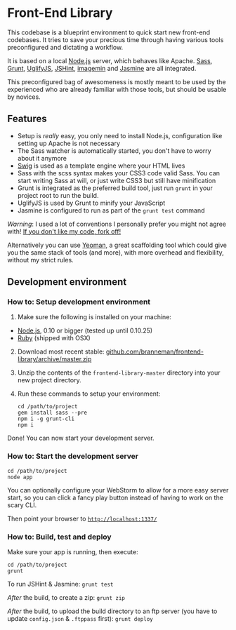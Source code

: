 # Front-End Library
This codebase is a blueprint environment to quick start new front-end codebases. It tries to save your precious time
through having various tools preconfigured and dictating a workflow.

It is based on a local [Node.js](http://nodejs.org/) server, which behaves like Apache. [Sass](http://sass-lang.com/),
[Grunt](http://gruntjs.com/), [UglifyJS](http://github.com/mishoo/UglifyJS), [JSHint](http://www.jshint.com/),
[imagemin](https://github.com/gruntjs/grunt-contrib-imagemin) and [Jasmine](http://pivotal.github.io/jasmine/) are all
integrated.

This preconfigured bag of awesomeness is mostly meant to be used by the experienced who are already familiar with those
tools, but should be usable by novices.

## Features
- Setup is *really* easy, you only need to install Node.js, configuration like setting up Apache is not necessary
- The Sass watcher is automatically started, you don't have to worry about it anymore
- [Swig](http://paularmstrong.github.io/swig/) is used as a template engine where your HTML lives
- Sass with the scss syntax makes your CSS3 code valid Sass. You can start writing Sass at will, or just write CSS3 but
still have minification
- Grunt is integrated as the preferred build tool, just run `grunt` in your project root to run the build.
- UglifyJS is used by Grunt to minify your JavaScript
- Jasmine is configured to run as part of the `grunt test` command

*Warning*: I used a lot of conventions I personally prefer you might not agree with!
[If you don't like my code, fork off!](http://www.flickr.com/photos/codepo8/5018350616/)

Alternatively you can use [Yeoman](http://yeoman.io/), a great scaffolding tool which could give you the same stack of
tools (and more), with more overhead and flexibility, without my strict rules.

## Development environment

### How to: Setup development environment
1. Make sure the following is installed on your machine:
  - [Node.js](http://nodejs.org/), 0.10 or bigger (tested up until 0.10.25)
  - [Ruby](http://www.ruby-lang.org/en/) (shipped with OSX)

2. Download most recent stable: [github.com/branneman/frontend-library/archive/master.zip](https://github.com/branneman/frontend-library/archive/master.zip)

3. Unzip the contents of the `frontend-library-master` directory into your new project directory.

4. Run these commands to setup your environment:

    ```
    cd /path/to/project
    gem install sass --pre
    npm i -g grunt-cli
    npm i
    ```

Done! You can now start your development server.

### How to: Start the development server

    cd /path/to/project
    node app

You can optionally configure your WebStorm to allow for a more easy server start, so you can click a fancy play button
instead of having to work on the scary CLI.

Then point your browser to [`http://localhost:1337/`](http://localhost:1337/)

### How to: Build, test and deploy
Make sure your app is running, then execute:

    cd /path/to/project
    grunt

To run JSHint & Jasmine: `grunt test`

*After* the build, to create a zip: `grunt zip`

*After* the build, to upload the build directory to an ftp server (you have to update `config.json` & `.ftppass` first):
`grunt deploy`

